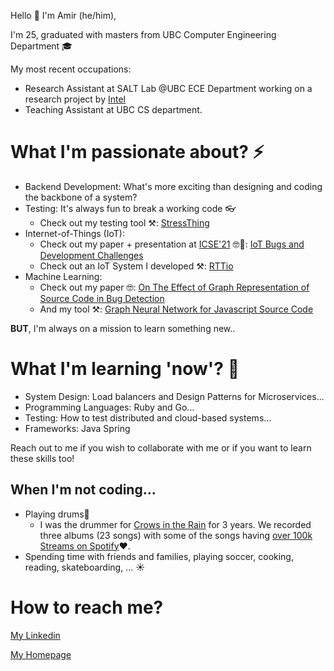 
Hello 👋
I'm Amir (he/him),

I'm 25, graduated with masters from UBC Computer Engineering Department 🎓

My most recent occupations: 
   - Research Assistant at SALT Lab @UBC ECE Department working on a research project by [Intel](https://www.intel.ca/content/www/ca/en/homepage.html)
   - Teaching Assistant at UBC CS department.

# What I'm passionate about? ⚡
* Backend Development: What's more exciting than designing and coding the backbone of a system?
* Testing: It's always fun to break a working code 👓
   * Check out my testing tool ⚒️: [StressThing](https://github.com/makhshari/StressThing)
* Internet-of-Things (IoT): 
   * Check out my paper + presentation at [ICSE'21](https://conf.researchr.org/home/icse-2021) 🤓👔: [IoT Bugs and Development Challenges](https://conf.researchr.org/details/icse-2021/icse-2021-papers/67/IoT-Bugs-and-Development-Challenges)
   * Check out an IoT System I developed ⚒️: [RTTio](https://github.com/makhshari/RTTio)
* Machine Learning:
   * Check out my paper 🤓: [On The Effect of Graph Representation of Source Code in Bug Detection](https://people.ece.ubc.ca/amirosein/files/graphStudy.pdf)
   * And my tool ⚒️: [Graph Neural Network for Javascript Source Code](https://github.com/msintaha/BugClassificationWithGNN)

**BUT**, I'm always on a mission to learn something new..
 # What I'm learning 'now'? 🌱
 * System Design: Load balancers and Design Patterns for Microservices...
 * Programming Languages: Ruby and Go...
 * Testing: How to test distributed and cloud-based systems...
 * Frameworks: Java Spring

Reach out to me if you wish to collaborate with me or if you want to learn these skills too! 

## When I'm not coding...
* Playing drums🥁
   * I was the drummer for [Crows in the Rain](https://open.spotify.com/artist/2Xk3Hc122tA7NeychRuT0u?si=fZ8AacFlTEuNFnZ6XopEBg&dl_branch=1) for 3 years. We recorded three albums (23 songs) with some of the songs having [over 100k Streams on Spotify](https://open.spotify.com/track/2M4OCoJ5q4sYmItQ2YQcH8?si=aa2caadf74d14382)❤️. 
* Spending time with friends and families, playing soccer, cooking, reading, skateboarding, ... ☀️   

 # How to reach me?

 [My Linkedin](https://www.linkedin.com/in/makhshari/) 

 [My Homepage](https://makhshari.github.io/)    




<!--
**makhshari/makhshari** is a ✨ _special_ ✨ repository because its `README.md` (this file) appears on your GitHub profile.

Here are some ideas to get you started:

- 🔭 I’m currently working on ...
- 🌱 I’m currently learning ...
- 👯 I’m looking to collaborate on ...
- 🤔 I’m looking for help with ...
- 💬 Ask me about ...
- 📫 How to reach me: ...
- 😄 Pronouns: ...
- ⚡ Fun fact: ...
-->
